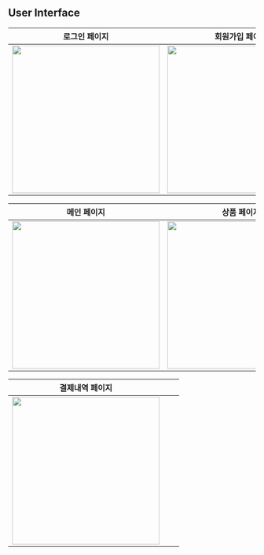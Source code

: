 ## User Interface    
    
|로그인 페이지|회원가입 페이지|유저 페이지|    
|-|-|-|
|<img width="300" height="300" src="https://github.com/CafeComLatte/DeliciousCafe/assets/145232506/57dbddc6-4619-47ae-9f77-5491201c4f0d">|<img width="300" height="300" src="https://github.com/CafeComLatte/DeliciousCafe/assets/145232506/b07c6f51-32c2-4ab4-a3ef-8a0e815e376b">|<img width="300" height="300" src="https://github.com/CafeComLatte/DeliciousCafe/assets/145232506/8a88d708-905f-4ac5-859e-9dee9b80f322">|

|메인 페이지|상품 페이지|상품 상세페이지|
|-|-|-|
|<img width="300" height="300" src="https://github.com/CafeComLatte/DeliciousCafe/assets/145232506/1f84fc53-8c10-43cb-b2b6-3bbeed247c6f">|<img width="300" height="300" src="https://github.com/CafeComLatte/DeliciousCafe/assets/145232506/b5cf6a96-78c9-4161-8314-5ce56e77bd45">|<img width="300" height="300" src="https://github.com/CafeComLatte/DeliciousCafe/assets/145232506/e85e4965-ea20-4c1e-8feb-53a61abed5cd">|

|결제내역 페이지|||
|-|-|-|
|<img width="300" height="300" src="https://github.com/CafeComLatte/DeliciousCafe/assets/145232506/9f327f67-d303-44fb-822b-002893fd46e9">|||
